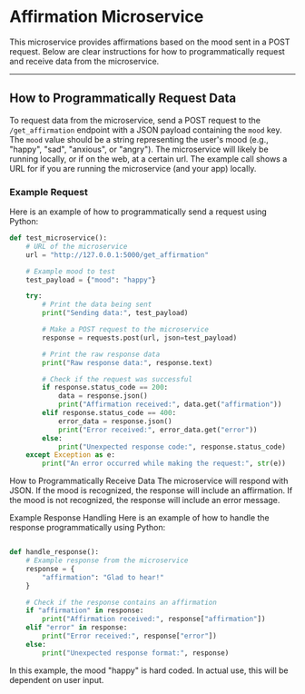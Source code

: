 # Affirmation Microservice

This microservice provides affirmations based on the mood sent in a POST request. Below are clear instructions for how to programmatically request and receive data from the microservice.

---

## How to Programmatically Request Data

To request data from the microservice, send a POST request to the `/get_affirmation` endpoint with a JSON payload containing the `mood` key. The `mood` value should be a string representing the user's mood (e.g., "happy", "sad", "anxious", or "angry"). The microservice will likely be running locally, or if on the web, at a certain url. The example call shows a URL for if you are running the microservice (and your app) locally.

### Example Request

Here is an example of how to programmatically send a request using Python:

```python
def test_microservice():
    # URL of the microservice
    url = "http://127.0.0.1:5000/get_affirmation"

    # Example mood to test
    test_payload = {"mood": "happy"}

    try:
        # Print the data being sent
        print("Sending data:", test_payload)

        # Make a POST request to the microservice
        response = requests.post(url, json=test_payload)

        # Print the raw response data
        print("Raw response data:", response.text)

        # Check if the request was successful
        if response.status_code == 200:
            data = response.json()
            print("Affirmation received:", data.get("affirmation"))
        elif response.status_code == 400:
            error_data = response.json()
            print("Error received:", error_data.get("error"))
        else:
            print("Unexpected response code:", response.status_code)
    except Exception as e:
        print("An error occurred while making the request:", str(e))
```

How to Programmatically Receive Data
The microservice will respond with JSON. If the mood is recognized, the response will include an affirmation. If the mood is not recognized, the response will include an error message.


Example Response Handling
Here is an example of how to handle the response programmatically using Python:

```python

def handle_response():
    # Example response from the microservice
    response = {
        "affirmation": "Glad to hear!"
    }

    # Check if the response contains an affirmation
    if "affirmation" in response:
        print("Affirmation received:", response["affirmation"])
    elif "error" in response:
        print("Error received:", response["error"])
    else:
        print("Unexpected response format:", response)
```

In this example, the mood "happy" is hard coded. In actual use, this will be dependent on user input.
